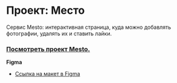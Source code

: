 # Проект: Место

Сервис Mesto: интерактивная страница, куда можно добавлять фотографии, удалять их и ставить лайки.

### [Посмотреть проект Mesto.](https://rezzeda.github.io/mesto-project-bootcamp)

**Figma**

* [Ссылка на макет в Figma](https://www.figma.com/file/2cn9N9jSkmxD84oJik7xL7/JavaScript.-Sprint-4?node-id=0%3A1)
